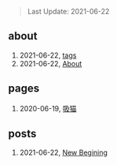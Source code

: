 > Last Update: 2021-06-22

## about
1. 2021-06-22, [tags](about/tags.md)
1. 2021-06-22, [About](about/me.md)
## pages
1. 2020-06-19, [吸猫](pages/吸猫.md)
## posts
1. 2021-06-22, [New Begining](posts/bookmarks.md)